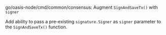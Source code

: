 go/oasis-node/cmd/common/consensus: Augment `SignAndSaveTx()` with `signer`

Add ability to pass a pre-existing `signature.Signer` as `signer` parameter to
the `SignAndSaveTx()` function.
